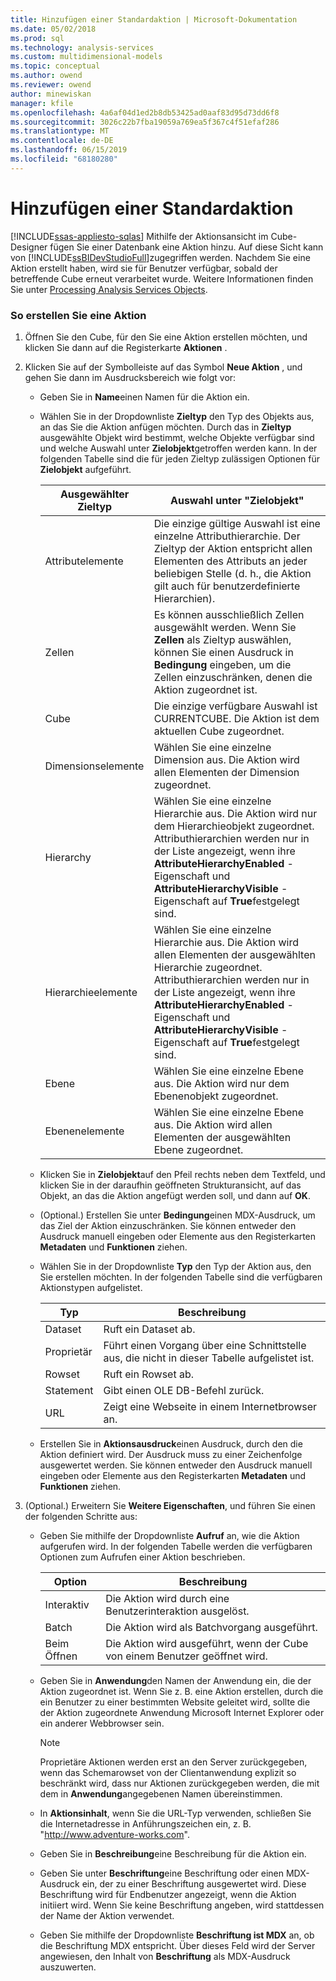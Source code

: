 ```yaml
---
title: Hinzufügen einer Standardaktion | Microsoft-Dokumentation
ms.date: 05/02/2018
ms.prod: sql
ms.technology: analysis-services
ms.custom: multidimensional-models
ms.topic: conceptual
ms.author: owend
ms.reviewer: owend
author: minewiskan
manager: kfile
ms.openlocfilehash: 4a6af04d1ed2b8db53425ad0aaf83d95d73dd6f8
ms.sourcegitcommit: 3026c22b7fba19059a769ea5f367c4f51efaf286
ms.translationtype: MT
ms.contentlocale: de-DE
ms.lasthandoff: 06/15/2019
ms.locfileid: "68180280"
---
```

# <a name="add-a-standard-action"></a>Hinzufügen einer Standardaktion
[!INCLUDE[ssas-appliesto-sqlas](../../includes/ssas-appliesto-sqlas.md)]
  Mithilfe der Aktionsansicht im Cube-Designer fügen Sie einer Datenbank eine Aktion hinzu. Auf diese Sicht kann von [!INCLUDE[ssBIDevStudioFull](../../includes/ssbidevstudiofull-md.md)]zugegriffen werden. Nachdem Sie eine Aktion erstellt haben, wird sie für Benutzer verfügbar, sobald der betreffende Cube erneut verarbeitet wurde. Weitere Informationen finden Sie unter [Processing Analysis Services Objects](../../analysis-services/multidimensional-models/processing-analysis-services-objects.md).  
  
### <a name="to-create-an-action"></a>So erstellen Sie eine Aktion  
  
1.  Öffnen Sie den Cube, für den Sie eine Aktion erstellen möchten, und klicken Sie dann auf die Registerkarte **Aktionen** .  
  
2.  Klicken Sie auf der Symbolleiste auf das Symbol **Neue Aktion** , und gehen Sie dann im Ausdrucksbereich wie folgt vor:  
  
    -   Geben Sie in **Name**einen Namen für die Aktion ein.  
  
    -   Wählen Sie in der Dropdownliste **Zieltyp** den Typ des Objekts aus, an das Sie die Aktion anfügen möchten. Durch das in **Zieltyp** ausgewählte Objekt wird bestimmt, welche Objekte verfügbar sind und welche Auswahl unter **Zielobjekt**getroffen werden kann. In der folgenden Tabelle sind die für jeden Zieltyp zulässigen Optionen für **Zielobjekt** aufgeführt.  
  
        |Ausgewählter Zieltyp|Auswahl unter "Zielobjekt"|  
        |---------------------------------------------|---------------------------------------------------|  
        |Attributelemente|Die einzige gültige Auswahl ist eine einzelne Attributhierarchie. Der Zieltyp der Aktion entspricht allen Elementen des Attributs an jeder beliebigen Stelle (d. h., die Aktion gilt auch für benutzerdefinierte Hierarchien).|  
        |Zellen|Es können ausschließlich Zellen ausgewählt werden. Wenn Sie **Zellen** als Zieltyp auswählen, können Sie einen Ausdruck in **Bedingung** eingeben, um die Zellen einzuschränken, denen die Aktion zugeordnet ist.|  
        |Cube|Die einzige verfügbare Auswahl ist CURRENTCUBE. Die Aktion ist dem aktuellen Cube zugeordnet.|  
        |Dimensionselemente|Wählen Sie eine einzelne Dimension aus. Die Aktion wird allen Elementen der Dimension zugeordnet.|  
        |Hierarchy|Wählen Sie eine einzelne Hierarchie aus. Die Aktion wird nur dem Hierarchieobjekt zugeordnet. Attributhierarchien werden nur in der Liste angezeigt, wenn ihre **AttributeHierarchyEnabled** -Eigenschaft und **AttributeHierarchyVisible** -Eigenschaft auf **True**festgelegt sind.|  
        |Hierarchieelemente|Wählen Sie eine einzelne Hierarchie aus. Die Aktion wird allen Elementen der ausgewählten Hierarchie zugeordnet. Attributhierarchien werden nur in der Liste angezeigt, wenn ihre **AttributeHierarchyEnabled** -Eigenschaft und **AttributeHierarchyVisible** -Eigenschaft auf **True**festgelegt sind.|  
        |Ebene|Wählen Sie eine einzelne Ebene aus. Die Aktion wird nur dem Ebenenobjekt zugeordnet.|  
        |Ebenenelemente|Wählen Sie eine einzelne Ebene aus. Die Aktion wird allen Elementen der ausgewählten Ebene zugeordnet.|  
  
    -   Klicken Sie in **Zielobjekt**auf den Pfeil rechts neben dem Textfeld, und klicken Sie in der daraufhin geöffneten Strukturansicht, auf das Objekt, an das die Aktion angefügt werden soll, und dann auf **OK**.  
  
    -   (Optional.) Erstellen Sie unter **Bedingung**einen MDX-Ausdruck, um das Ziel der Aktion einzuschränken. Sie können entweder den Ausdruck manuell eingeben oder Elemente aus den Registerkarten **Metadaten** und **Funktionen** ziehen.  
  
    -   Wählen Sie in der Dropdownliste **Typ** den Typ der Aktion aus, den Sie erstellen möchten. In der folgenden Tabelle sind die verfügbaren Aktionstypen aufgelistet.  
  
        |Typ|Beschreibung|  
        |----------|-----------------|  
        |Dataset|Ruft ein Dataset ab.|  
        |Proprietär|Führt einen Vorgang über eine Schnittstelle aus, die nicht in dieser Tabelle aufgelistet ist.|  
        |Rowset|Ruft ein Rowset ab.|  
        |Statement|Gibt einen OLE DB-Befehl zurück.|  
        |URL|Zeigt eine Webseite in einem Internetbrowser an.|  
  
    -   Erstellen Sie in **Aktionsausdruck**einen Ausdruck, durch den die Aktion definiert wird. Der Ausdruck muss zu einer Zeichenfolge ausgewertet werden. Sie können entweder den Ausdruck manuell eingeben oder Elemente aus den Registerkarten **Metadaten** und **Funktionen** ziehen.  
  
3.  (Optional.) Erweitern Sie **Weitere Eigenschaften**, und führen Sie einen der folgenden Schritte aus:  
  
    -   Geben Sie mithilfe der Dropdownliste **Aufruf** an, wie die Aktion aufgerufen wird. In der folgenden Tabelle werden die verfügbaren Optionen zum Aufrufen einer Aktion beschrieben.  
  
        |Option|Beschreibung|  
        |------------|-----------------|  
        |Interaktiv|Die Aktion wird durch eine Benutzerinteraktion ausgelöst.|  
        |Batch|Die Aktion wird als Batchvorgang ausgeführt.|  
        |Beim Öffnen|Die Aktion wird ausgeführt, wenn der Cube von einem Benutzer geöffnet wird.|  
  
    -   Geben Sie in **Anwendung**den Namen der Anwendung ein, die der Aktion zugeordnet ist. Wenn Sie z. B. eine Aktion erstellen, durch die ein Benutzer zu einer bestimmten Website geleitet wird, sollte die der Aktion zugeordnete Anwendung Microsoft Internet Explorer oder ein anderer Webbrowser sein.  
  
        > [!NOTE]  
        >  Proprietäre Aktionen werden erst an den Server zurückgegeben, wenn das Schemarowset von der Clientanwendung explizit so beschränkt wird, dass nur Aktionen zurückgegeben werden, die mit dem in **Anwendung**angegebenen Namen übereinstimmen.  
  
    -   In **Aktionsinhalt**, wenn Sie die URL-Typ verwenden, schließen Sie die Internetadresse in Anführungszeichen ein, z. B. "http://www.adventure-works.com".  
  
    -   Geben Sie in **Beschreibung**eine Beschreibung für die Aktion ein.  
  
    -   Geben Sie unter **Beschriftung**eine Beschriftung oder einen MDX-Ausdruck ein, der zu einer Beschriftung ausgewertet wird. Diese Beschriftung wird für Endbenutzer angezeigt, wenn die Aktion initiiert wird. Wenn Sie keine Beschriftung angeben, wird stattdessen der Name der Aktion verwendet.  
  
    -   Geben Sie mithilfe der Dropdownliste **Beschriftung ist MDX** an, ob die Beschriftung MDX entspricht. Über dieses Feld wird der Server angewiesen, den Inhalt von **Beschriftung** als MDX-Ausdruck auszuwerten.  
  
  
